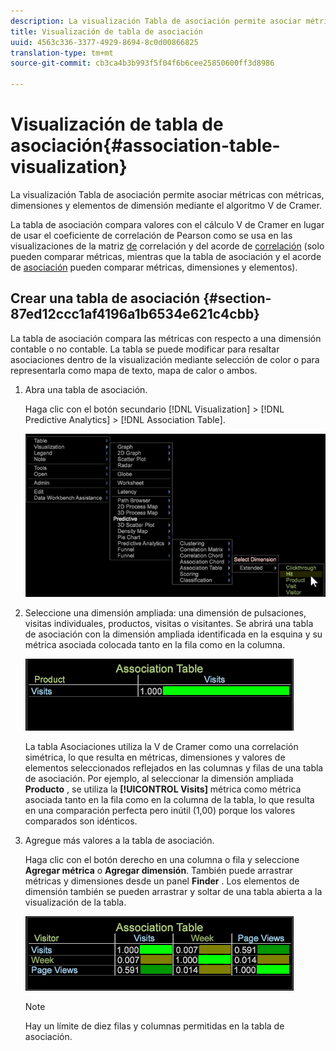 ```yaml
---
description: La visualización Tabla de asociación permite asociar métricas con métricas, dimensiones y elementos de dimensión mediante el algoritmo V de Cramer.
title: Visualización de tabla de asociación
uuid: 4563c336-3377-4929-8694-8c0d00866825
translation-type: tm+mt
source-git-commit: cb3ca4b3b993f5f04f6b6cee25850600ff3d8986

---
```



# Visualización de tabla de asociación{#association-table-visualization}

La visualización Tabla de asociación permite asociar métricas con métricas, dimensiones y elementos de dimensión mediante el algoritmo V de Cramer.

La tabla de asociación compara valores con el cálculo V de Cramer en lugar de usar el coeficiente de correlación de Pearson como se usa en las visualizaciones de la matriz [de](https://docs.adobe.com/content/help/en/data-workbench/using/client/analysis-visualizations/correlation-analysis/c-correlation-analysis.html) correlación y del acorde de [correlación](https://docs.adobe.com/content/help/en/data-workbench/using/client/analysis-visualizations/c-chord-visualization.html) (solo pueden comparar métricas, mientras que la tabla de asociación y el acorde de [asociación](../../../home/c-get-started/c-analysis-vis/associations-chord.md#concept-51d0bda998474dd5946cc2a9b8393445) pueden comparar métricas, dimensiones y elementos).

## Crear una tabla de asociación {#section-87ed12ccc1af4196a1b6534e621c4cbb}

La tabla de asociación compara las métricas con respecto a una dimensión contable o no contable. La tabla se puede modificar para resaltar asociaciones dentro de la visualización mediante selección de color o para representarla como mapa de texto, mapa de calor o ambos.

1. Abra una tabla de asociación.

   Haga clic con el botón secundario [!DNL Visualization] > [!DNL Predictive Analytics] > [!DNL Association Table].

   ![](assets/association_table.png)

1. Seleccione una dimensión ampliada: una dimensión de pulsaciones, visitas individuales, productos, visitas o visitantes. Se abrirá una tabla de asociación con la dimensión ampliada identificada en la esquina y su métrica asociada colocada tanto en la fila como en la columna.

   ![](assets/association_table1.png)

   La tabla Asociaciones utiliza la V de Cramer como una correlación simétrica, lo que resulta en métricas, dimensiones y valores de elementos seleccionados reflejados en las columnas y filas de una tabla de asociación. Por ejemplo, al seleccionar la dimensión ampliada **Producto** , se utiliza la **[!UICONTROL Visits]** métrica como métrica asociada tanto en la fila como en la columna de la tabla, lo que resulta en una comparación perfecta pero inútil (1,00) porque los valores comparados son idénticos.

1. Agregue más valores a la tabla de asociación.

   Haga clic con el botón derecho en una columna o fila y seleccione **Agregar métrica** o **Agregar dimensión**. También puede arrastrar métricas y dimensiones desde un panel **Finder** . Los elementos de dimensión también se pueden arrastrar y soltar de una tabla abierta a la visualización de la tabla.

   ![](assets/association_table2.png)

   >[!NOTE]
   >
   >Hay un límite de diez filas y columnas permitidas en la tabla de asociación.


